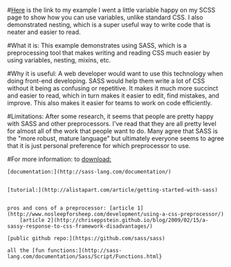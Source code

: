 #[Here](https://github.com/anyahsu280/toolbox/blob/master/css/sass/main.scss) is the link to my example
I went a little variable happy on my SCSS page to show how you can use variables, unlike standard CSS. I also
demonstrated nesting, which is a super useful way to write code that is neater and easier to read.

#What it is:
    This example demonstrates using SASS, which is a preprocessing tool that makes writing and reading CSS much
    easier by using variables, nesting, mixins, etc.

#Why it is useful:
    A web developer would want to use this technology when doing front-end developing. SASS would help
    them write a lot of CSS without it being as confusing or repetitive. It makes it much more succinct and
    easier to read, which in turn makes it easier to edit, find mistakes, and improve. This also makes it easier
    for teams to work on code efficiently.

#Limitations:
    After some research, it seems that people are pretty happy with SASS and other preprocessors. I've read
    that they are all pretty level for almost all of the work that people want to do. Many agree that SASS
    is the "more robust, mature language" but ultimately everyone seems to agree that it is just personal
    preference for which preprocessor to use. 


#For more information:
    to [download:](http://sass-lang.com/install)


    [documentation:](http://sass-lang.com/documentation/)


    [tutorial:](http://alistapart.com/article/getting-started-with-sass)


    pros and cons of a preprocessor: [article 1] (http://www.nosleepforsheep.com/development/using-a-css-preprocessor/)
        [article 2](http://chriseppstein.github.io/blog/2009/02/15/a-sassy-response-to-css-framework-disadvantages/)

    [public github repo:](https://github.com/sass/sass)

    all the [fun functions:](http://sass-lang.com/documentation/Sass/Script/Functions.html}
